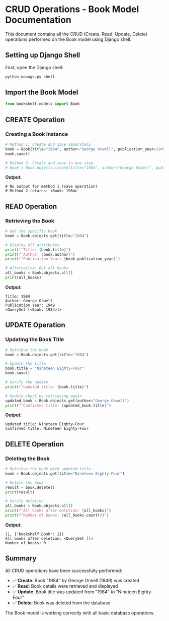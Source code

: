 # CRUD Operations - Book Model Documentation

This document contains all the CRUD (Create, Read, Update, Delete) operations performed on the Book model using Django shell.

## Setting up Django Shell

First, open the Django shell:
```bash
python manage.py shell
```

## Import the Book Model

```python
from bookshelf.models import Book
```

## CREATE Operation

### Creating a Book Instance
```python
# Method 1: Create and save separately
book = Book(title="1984", author="George Orwell", publication_year=1949)
book.save()

# Method 2: Create and save in one step
# book = Book.objects.create(title="1984", author="George Orwell", publication_year=1949)
```

**Output:**
```
# No output for method 1 (save operation)
# Method 2 returns: <Book: 1984>
```

## READ Operation

### Retrieving the Book
```python
# Get the specific book
book = Book.objects.get(title="1984")

# Display all attributes
print(f"Title: {book.title}")
print(f"Author: {book.author}")
print(f"Publication Year: {book.publication_year}")

# Alternative: Get all books
all_books = Book.objects.all()
print(all_books)
```

**Output:**
```
Title: 1984
Author: George Orwell
Publication Year: 1949
<QuerySet [<Book: 1984>]>
```

## UPDATE Operation

### Updating the Book Title
```python
# Retrieve the book
book = Book.objects.get(title="1984")

# Update the title
book.title = "Nineteen Eighty-Four"
book.save()

# Verify the update
print(f"Updated title: {book.title}")

# Double-check by retrieving again
updated_book = Book.objects.get(author="George Orwell")
print(f"Confirmed title: {updated_book.title}")
```

**Output:**
```
Updated title: Nineteen Eighty-Four
Confirmed title: Nineteen Eighty-Four
```

## DELETE Operation

### Deleting the Book
```python
# Retrieve the book with updated title
book = Book.objects.get(title="Nineteen Eighty-Four")

# Delete the book
result = book.delete()
print(result)

# Verify deletion
all_books = Book.objects.all()
print(f"All books after deletion: {all_books}")
print(f"Number of books: {all_books.count()}")
```

**Output:**
```
(1, {'bookshelf.Book': 1})
All books after deletion: <QuerySet []>
Number of books: 0
```

## Summary

All CRUD operations have been successfully performed:
- ✅ **Create**: Book "1984" by George Orwell (1949) was created
- ✅ **Read**: Book details were retrieved and displayed
- ✅ **Update**: Book title was updated from "1984" to "Nineteen Eighty-Four"
- ✅ **Delete**: Book was deleted from the database

The Book model is working correctly with all basic database operations.
